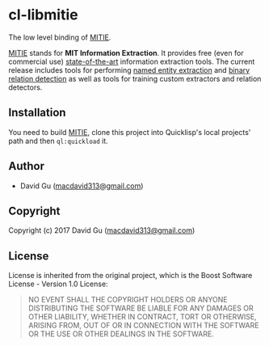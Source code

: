 # cl-libmitie

The low level binding of [MITIE](https://github.com/mit-nlp/MITIE).

[MITIE](https://github.com/mit-nlp/MITIE) stands for **MIT Information Extraction**. It provides free (even for commercial use) [state-of-the-art](https://github.com/mit-nlp/MITIE/wiki/Evaluation) information extraction tools. The current release includes tools for performing [named entity extraction](http://blog.dlib.net/2014/04/mitie-completely-free-and-state-of-art.html) and [binary relation detection](http://blog.dlib.net/2014/07/mitie-v02-released-now-includes-python.html) as well as tools for training custom extractors and relation detectors.

## Installation

You need to build [MITIE](https://github.com/mit-nlp/MITIE), clone this project into Quicklisp's local projects' path and then `ql:quickload` it.

## Author

* David Gu (macdavid313@gmail.com)

## Copyright

Copyright (c) 2017 David Gu (macdavid313@gmail.com)

## License

License is inherited from the original project, which is the Boost Software License - Version 1.0 License:

>  NO EVENT SHALL THE COPYRIGHT HOLDERS OR ANYONE DISTRIBUTING THE SOFTWARE BE LIABLE FOR ANY DAMAGES OR OTHER LIABILITY, WHETHER IN CONTRACT, TORT OR OTHERWISE, ARISING FROM, OUT OF OR IN CONNECTION WITH THE SOFTWARE OR THE USE OR OTHER DEALINGS IN THE SOFTWARE.
